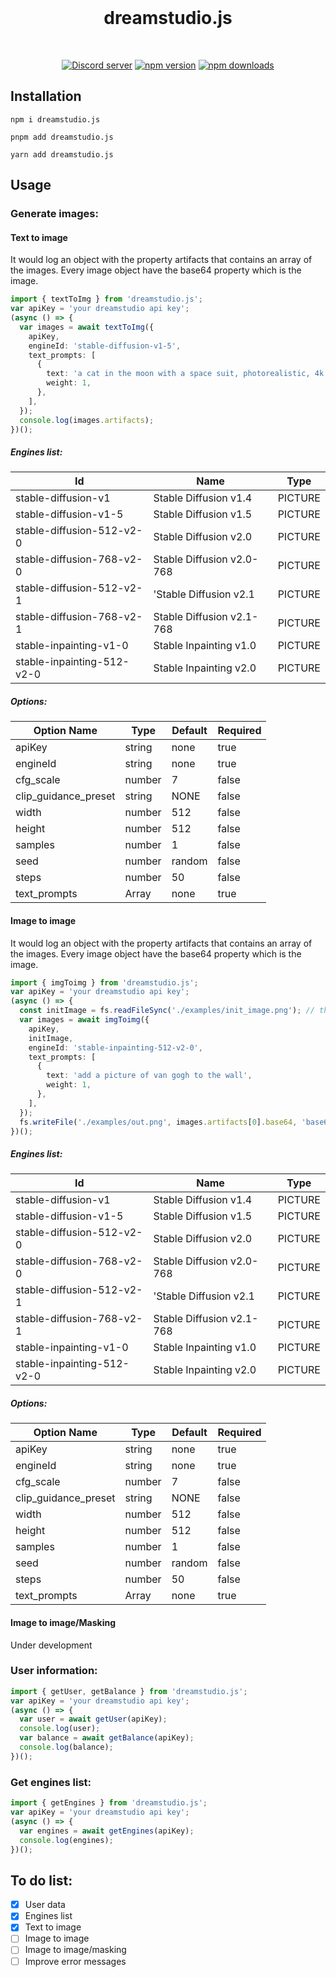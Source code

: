 <div align="center">
  <br />
  <h1>dreamstudio.js </h1>
  <br />
  <p>
    <a href="https://dsc.gg/turing" target="_blank"><img src="https://img.shields.io/discord/899761438996963349?color=5865F2&logo=discord&logoColor=white&style=for-the-badge" alt="Discord server" /></a>
    <a href="https://www.npmjs.com/package/dreamstudio.js" target="_blank"><img src="https://img.shields.io/npm/v/dreamstudio.js.svg?style=for-the-badge" alt="npm version" /></a>
    <a href="https://www.npmjs.com/package/dreamstudio.js" target="_blank"><img src="https://img.shields.io/npm/dw/dreamstudio.js?style=for-the-badge" alt="npm downloads" /></a>
  </p>
</div>

## Installation

```
npm i dreamstudio.js

pnpm add dreamstudio.js

yarn add dreamstudio.js
```

## Usage

### Generate images:

#### Text to image

It would log an object with the property artifacts that contains an array of the images. Every image object have the base64 property which is the image.

```typescript
import { textToImg } from 'dreamstudio.js';
var apiKey = 'your dreamstudio api key';
(async () => {
  var images = await textToImg({
    apiKey,
    engineId: 'stable-diffusion-v1-5',
    text_prompts: [
      {
        text: 'a cat in the moon with a space suit, photorealistic, 4k',
        weight: 1,
      },
    ],
  });
  console.log(images.artifacts);
})();
```

##### Engines list:

| Id                         | Name                      | Type    |
| -------------------------- | ------------------------- | ------- |
| stable-diffusion-v1        | Stable Diffusion v1.4     | PICTURE |
| stable-diffusion-v1-5      | Stable Diffusion v1.5     | PICTURE |
| stable-diffusion-512-v2-0  | Stable Diffusion v2.0     | PICTURE |
| stable-diffusion-768-v2-0  | Stable Diffusion v2.0-768 | PICTURE |
| stable-diffusion-512-v2-1  | 'Stable Diffusion v2.1    | PICTURE |
| stable-diffusion-768-v2-1  | Stable Diffusion v2.1-768 | PICTURE |
| stable-inpainting-v1-0     | Stable Inpainting v1.0    | PICTURE |
| stable-inpainting-512-v2-0 | Stable Inpainting v2.0    | PICTURE |

##### Options:

| Option Name          | Type   | Default | Required |
| -------------------- | ------ | ------- | -------- |
| apiKey               | string | none    | true     |
| engineId             | string | none    | true     |
| cfg_scale            | number | 7       | false    |
| clip_guidance_preset | string | NONE    | false    |
| width                | number | 512     | false    |
| height               | number | 512     | false    |
| samples              | number | 1       | false    |
| seed                 | number | random  | false    |
| steps                | number | 50      | false    |
| text_prompts         | Array  | none    | true     |

#### Image to image

It would log an object with the property artifacts that contains an array of the images. Every image object have the base64 property which is the image.

```typescript
import { imgToimg } from 'dreamstudio.js';
var apiKey = 'your dreamstudio api key';
(async () => {
  const initImage = fs.readFileSync('./examples/init_image.png'); // the initial image path
  var images = await imgToimg({
    apiKey,
    initImage,
    engineId: 'stable-inpainting-512-v2-0',
    text_prompts: [
      {
        text: 'add a picture of van gogh to the wall',
        weight: 1,
      },
    ],
  });
  fs.writeFile('./examples/out.png', images.artifacts[0].base64, 'base64'); // save the result
})();
```

##### Engines list:

| Id                         | Name                      | Type    |
| -------------------------- | ------------------------- | ------- |
| stable-diffusion-v1        | Stable Diffusion v1.4     | PICTURE |
| stable-diffusion-v1-5      | Stable Diffusion v1.5     | PICTURE |
| stable-diffusion-512-v2-0  | Stable Diffusion v2.0     | PICTURE |
| stable-diffusion-768-v2-0  | Stable Diffusion v2.0-768 | PICTURE |
| stable-diffusion-512-v2-1  | 'Stable Diffusion v2.1    | PICTURE |
| stable-diffusion-768-v2-1  | Stable Diffusion v2.1-768 | PICTURE |
| stable-inpainting-v1-0     | Stable Inpainting v1.0    | PICTURE |
| stable-inpainting-512-v2-0 | Stable Inpainting v2.0    | PICTURE |

##### Options:

| Option Name          | Type   | Default | Required |
| -------------------- | ------ | ------- | -------- |
| apiKey               | string | none    | true     |
| engineId             | string | none    | true     |
| cfg_scale            | number | 7       | false    |
| clip_guidance_preset | string | NONE    | false    |
| width                | number | 512     | false    |
| height               | number | 512     | false    |
| samples              | number | 1       | false    |
| seed                 | number | random  | false    |
| steps                | number | 50      | false    |
| text_prompts         | Array  | none    | true     |

#### Image to image/Masking

Under development

### User information:

```typescript
import { getUser, getBalance } from 'dreamstudio.js';
var apiKey = 'your dreamstudio api key';
(async () => {
  var user = await getUser(apiKey);
  console.log(user);
  var balance = await getBalance(apiKey);
  console.log(balance);
})();
```

### Get engines list:

```typescript
import { getEngines } from 'dreamstudio.js';
var apiKey = 'your dreamstudio api key';
(async () => {
  var engines = await getEngines(apiKey);
  console.log(engines);
})();
```

## To do list:

- [x] User data
- [x] Engines list
- [x] Text to image
- [ ] Image to image
- [ ] Image to image/masking
- [ ] Improve error messages
